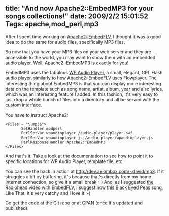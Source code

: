 title: "And now Apache2::EmbedMP3 for your songs collections!"
date: 2009/2/2 15:01:52
Tags: apache,mod_perl,mp3
---
After I spent time working on <a href="http://log.damog.net/2009/01/introducing-apache2embedflv-%e2%80%93-exposing-flvs-with-flowplayer-and-a-customized-interface/">Apache2::EmbedFLV</a>, I thought it was a good idea to do the same for audio files, specifically MP3 files.

So now that you have your MP3 files on your web server and they are accessible to the world, you may want to show them with an embedded audio player. Well, Apache2::EmbedMP3 is exactly for you!

EmbedMP3 uses the fabulous <a href="http://wpaudioplayer.com/">WP Audio Player</a>, a small, elegant, GPL Flash audio player, similarly to how <a href="http://search.cpan.org/~damog/Apache2-EmbedFLV-0.2/">Apache2::EmbedFLV</a> uses Flowplayer. The interesting thing about EmbedMP3 is that you can display more interesting data on the template such as song name, artist, album, year and also lyrics, which was an interesting feature I added. In this fashion, it's very easy to just drop a whole bunch of files into a directory and all be served with the custom interface.

You have to instruct Apache2:
<pre><code>&lt;Files ~ "\.mp3$"&gt;
       SetHandler modperl
       PerlSetVar wpaudioplayer /audio-player/player.swf
       PerlSetVar wpaudioplayer_js /audio-player/wpaudioplayer.js
       PerlResponseHandler Apache2::EmbedMP3
&lt;/Files&gt;
</code></pre>
And that's it. Take a look at the documentation to see how to point it to specific locations for WP Audio Player, template file, etc.

You can see the hack in action at <a href="http://dev.axiombox.com/~david/mp3">http://dev.axiombox.com/~david/mp3</a>. If it struggles a bit by buffering, it's because that's directly from my home Internet connection, so give it a small break :-) And, as I suggested <a href="http://axiombox.com/apache2-embedflv/flv/radiohead_bodysnatchers2.flv">the Radiohead video</a> with EmbedFLV, I suggest now <a href="http://dev.axiombox.com/~david/mp3/Black_Eyed_Peas_-_Like_That.mp3">this Black Eyed Peas song</a>, Like That, it's very catchy and I love it ;-)

Go get the code at the <a href="http://github.com/damog/apache2-embedmp3">Git repo</a> or at <a href="http://search.cpan.org/~damog/Apache2-EmbedMP3-0.1/">CPAN</a> (once it's updated and published).